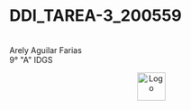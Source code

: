 # DDI_TAREA-3_200559
<br>
Arely Aguilar Farias
<br>
9° "A" IDGS

<p align="center">
  <img src=https://github.com/Arely2409/DDI_TAREA-3_200559/assets/84819096/260ed3ad-2a79-4aa0-96f7-6ceb47003c47 alt="Logo" width="50" height="50">
</p>
